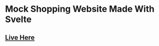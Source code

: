 # Mock Shopping Website Made With Svelte

## [Live Here](https://shopping-cart-seven-nu.vercel.app/)